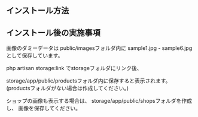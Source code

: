 ## インストール方法

## インストール後の実施事項

画像のダミーデータは
public/imagesフォルダ内に
sample1.jpg - sample6.jpgとして保存しています。

php artisan storage:link でstorageフォルダにリンク後、

storage/app/public/productsフォルダ内に保存すると表示されます。
(productsフォルダがない場合は作成してください。)

ショップの画像も表示する場合は、
storage/app/public/shopsフォルダを作成し、
画像を保存してください。
